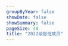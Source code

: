 ```yaml
--- 
groupByYear: false
showDate: false 
showSummary: false
pageSize: 40
title: "2022级智班成员"
---
```


# 
